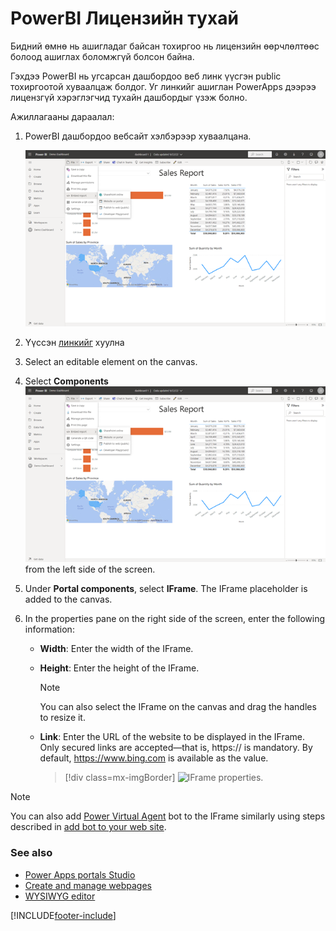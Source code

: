 # PowerBI Лицензийн тухай 

Бидний өмнө нь ашигладаг байсан тохиргоо нь лицензийн өөрчлөлтөөс болоод ашиглах боломжгүй болсон байна.
 
Гэхдээ PowerBI нь угсарсан дашбордоо веб линк үүсгэн public тохиргоотой хуваалцаж болдог. Уг линкийг ашиглан PowerApps дээрээ лицензгүй хэрэглэгчид тухайн дашбордыг үзэж болно.

Ажиллагааны дараалал:

1.  PowerBI дашбордоо вебсайт хэлбэрээр хуваалцана.

     ![components icon.](media/webshare.png "Components icon")

2.  Үүссэн [линкийг](https://app.powerbi.com/view?r=eyJrIjoiNGI0YTE3ZmEtOGYyYy00OGYwLTg0NjgtNTQwNTcxMTZkZGFkIiwidCI6IjJlNjIyMWI2LTkzN2EtNDQ5Yi05YTNmLWIzMjI3MzMxYzM3ZCIsImMiOjEwfQ%3D%3D) хуулна

3.  Select an editable element on the canvas.

4.  Select **Components** ![components icon.](media/webshare.png "Components icon") from the left side of the screen.  

5.  Under **Portal components**, select **IFrame**. The IFrame placeholder is added to the canvas.

6.  In the properties pane on the right side of the screen, enter the following information:

    - **Width**: Enter the width of the IFrame.

    - **Height**: Enter the height of the IFrame.

        > [!NOTE]
        > You can also select the IFrame on the canvas and drag the handles to resize it.

    - **Link**: Enter the URL of the website to be displayed in the IFrame. Only secured links are accepted—that is, https:// is mandatory. By default, <https://www.bing.com> is available as the value.
    
        > [!div class=mx-imgBorder]
        > ![IFrame properties.](media/iframe-props.png "IFrame properties")  

> [!NOTE]
> You can also add [Power Virtual Agent](/power-virtual-agents/fundamentals-what-is-power-virtual-agents) bot to the  IFrame similarly using steps described in [add bot to your web site](/power-virtual-agents/publication-connect-bot-to-web-channels#custom-website).

### See also

- [Power Apps portals Studio](portal-designer-anatomy.md)
- [Create and manage webpages](create-manage-webpages.md)
- [WYSIWYG editor](compose-page.md)


[!INCLUDE[footer-include](../../includes/footer-banner.md)]
